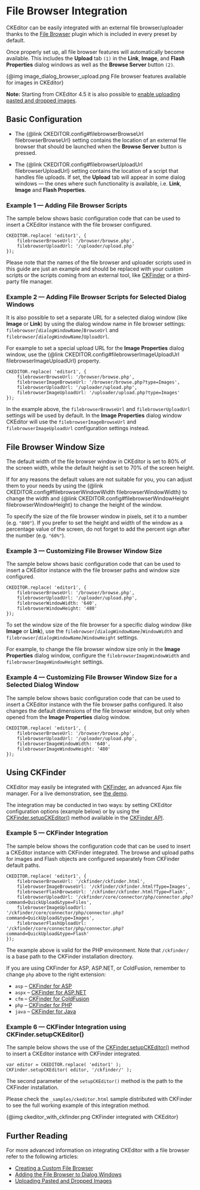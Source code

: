 <!--
Copyright (c) 2003-2015, CKSource - Frederico Knabben. All rights reserved.
For licensing, see LICENSE.md.
-->

# File Browser Integration

CKEditor can be easily integrated with an external file browser/uploader thanks to the [File Browser](http://ckeditor.com/addon/filebrowser) plugin which is included in every preset by default.

Once properly set up, all file browser features will automatically
become available. This includes the **Upload** tab `(1)` in the **Link**,
**Image**, and **Flash Properties** dialog windows as well as the
**Browse Server** button `(2)`.

{@img image_dialog_browser_upload.png File browser features available for images in CKEditor}

**Note:** Starting from CKEditor 4.5 it is also possible to [enable uploading pasted and dropped images](#!/guide/dev_upload_widget).

## Basic Configuration

 * The {@link CKEDITOR.config#filebrowserBrowseUrl filebrowserBrowseUrl} setting contains the location of an external file browser that should be launched when the **Browse Server** button is pressed.

 * The {@link CKEDITOR.config#filebrowserUploadUrl filebrowserUploadUrl} setting contains the location of a script that handles file uploads. If set, the **Upload** tab will appear in some dialog windows &mdash; the ones where such functionality is available, i.e. **Link**, **Image** and **Flash Properties**.

### Example 1 &mdash; Adding File Browser Scripts

The sample below shows basic configuration code that can be used to
insert a CKEditor instance with the file browser configured.

	CKEDITOR.replace( 'editor1', {
		filebrowserBrowseUrl: '/browser/browse.php',
		filebrowserUploadUrl: '/uploader/upload.php'
	});


<p class="tip">
	Please note that the names of the file browser and uploader scripts used in this guide are just an example and should be replaced with your custom scripts or the scripts coming from an external tool, like <a href="http://cksource.com/ckfinder">CKFinder</a> or a third-party file manager.
</p>

### Example 2 &mdash; Adding File Browser Scripts for Selected Dialog Windows

It is also possible to set a separate URL for a selected dialog window (like **Image** or **Link**) by using the dialog window name in file browser settings:
<code>filebrowser<i>[dialogWindowName]</i>BrowseUrl</code> and <code>filebrowser<i>[dialogWindowName]</i>UploadUrl</code>.

For example to set a special upload URL for the **Image Properties** dialog window, use
the {@link CKEDITOR.config#filebrowserImageUploadUrl filebrowserImageUploadUrl}
property.

	CKEDITOR.replace( 'editor1', {
		filebrowserBrowseUrl: '/browser/browse.php',
		filebrowserImageBrowseUrl: '/browser/browse.php?type=Images',
		filebrowserUploadUrl: '/uploader/upload.php',
		filebrowserImageUploadUrl: '/uploader/upload.php?type=Images'
	});

In the example above, the `filebrowserBrowseUrl` and `filebrowserUploadUrl` settings
will be used by default. In the **Image Properties** dialog window CKEditor will
use the `filebrowserImageBrowseUrl` and `filebrowserImageUploadUrl` configuration settings instead.

## File Browser Window Size

The default width of the file browser window in CKEditor is set to 80%
of the screen width, while the default height is set to 70% of the
screen height.

If for any reasons the default values are not suitable for you, you can
adjust them to your needs by using the {@link CKEDITOR.config#filebrowserWindowWidth filebrowserWindowWidth}
to change the width and {@link CKEDITOR.config#filebrowserWindowHeight filebrowserWindowHeight} to change the height of the window.

To specify the size of the file browser window in pixels, set it to a
number (e.g. `"800"`). If you prefer to set the height and width of the
window as a percentage value of the screen, do not forget to add the
percent sign after the number (e.g. `"60%"`).

### Example 3 &mdash; Customizing File Browser Window Size

The sample below shows basic configuration code that can be used to
insert a CKEditor instance with the file browser paths and window size
configured.

	CKEDITOR.replace( 'editor1', {
		filebrowserBrowseUrl: '/browser/browse.php',
		filebrowserUploadUrl: '/uploader/upload.php',
		filebrowserWindowWidth: '640',
		filebrowserWindowHeight: '480'
	});

To set the window size of the file browser for a specific dialog window (like **Image** or **Link**),
use the <code>filebrowser<i>[dialogWindowName]</i>WindowWidth</code> and <code>filebrowser<i>[dialogWindowName]</i>WindowHeight</code> settings.

For example, to change the file browser window size only in the **Image Properties** dialog window, configure the `filebrowserImageWindowWidth` and `filebrowserImageWindowHeight` settings.

### Example 4 &mdash; Customizing File Browser Window Size for a Selected Dialog Window

The sample below shows basic configuration code that can be used to
insert a CKEditor instance with the file browser paths configured. It
also changes the default dimensions of the file browser window, but only
when opened from the **Image Properties** dialog window.

	CKEDITOR.replace( 'editor1', {
		filebrowserBrowseUrl: '/browser/browse.php',
		filebrowserUploadUrl: '/uploader/upload.php',
		filebrowserImageWindowWidth: '640',
		filebrowserImageWindowHeight: '480'
	});

## Using CKFinder

CKEditor may easily be integrated with [CKFinder](http://cksource.com/ckfinder),
an advanced Ajax file manager. For a live demonstration, see 
[the demo](http://cksource.com/ckfinder/demo#ckeditor).

The integration may be conducted in two ways: by setting CKEditor
configuration options (example below) or by using the
[CKFinder.setupCKEditor()](http://docs.cksource.com/ckfinder_2.x_api/symbols/CKFinder.html#.setupCKEditor)
method available in the [CKFinder API](http://docs.cksource.com/ckfinder_2.x_api/).

### Example 5 &mdash; CKFinder Integration

The sample below shows the configuration code that can be used to insert
a CKEditor instance with CKFinder integrated. The browse and upload
paths for images and Flash objects are configured separately from
CKFinder default paths.

	CKEDITOR.replace( 'editor1', {
		filebrowserBrowseUrl: '/ckfinder/ckfinder.html',
		filebrowserImageBrowseUrl: '/ckfinder/ckfinder.html?Type=Images',
		filebrowserFlashBrowseUrl: '/ckfinder/ckfinder.html?Type=Flash',
		filebrowserUploadUrl: '/ckfinder/core/connector/php/connector.php?command=QuickUpload&type=Files',
		filebrowserImageUploadUrl: '/ckfinder/core/connector/php/connector.php?command=QuickUpload&type=Images',
		filebrowserFlashUploadUrl: '/ckfinder/core/connector/php/connector.php?command=QuickUpload&type=Flash'
	});

The example above is valid for the PHP environment. Note that `/ckfinder/`
is a base path to the CKFinder installation directory.

If you are using CKFinder for ASP, ASP.NET, or ColdFusion, remember to
change `php` above to the right extension:

- `asp` &ndash; [CKFinder for ASP](http://docs.cksource.com/CKFinder_2.x/Developers_Guide/ASP/CKEditor_Integration)
- `aspx` &ndash; [CKFinder for ASP.NET](http://docs.cksource.com/CKFinder_2.x/Developers_Guide/ASP.NET/CKEditor_Integration)
- `cfm` &ndash; [CKFinder for ColdFusion](http://docs.cksource.com/CKFinder_2.x/Developers_Guide/ColdFusion/CKEditor_Integration)
- `php` &ndash; [CKFinder for PHP](http://docs.cksource.com/CKFinder_2.x/Developers_Guide/PHP/CKEditor_Integration)
- `java` &ndash; [CKFinder for Java](http://docs.cksource.com/CKFinder_2.x/Developers_Guide/Java/CKEditor_Integration)

### Example 6 &mdash; CKFinder Integration using CKFinder.setupCKEditor()

The sample below shows the use of the [CKFinder.setupCKEditor()](http://docs.cksource.com/ckfinder_2.x_api/symbols/CKFinder.html#.setupCKEditor) method to
insert a CKEditor instance with CKFinder integrated.

	var editor = CKEDITOR.replace( 'editor1' );
	CKFinder.setupCKEditor( editor, '/ckfinder/' );

The second parameter of the `setupCKEditor()` method is the path to the
CKFinder installation.

Please check the `_samples/ckeditor.html` sample distributed with
CKFinder to see the full working example of this integration method.

{@img ckeditor_with_ckfinder.png CKFinder integrated with CKEditor}

## Further Reading

For more advanced information on integrating CKEditor with a file
browser refer to the following articles:

- [Creating a Custom File Browser](#!/guide/dev_file_browser_api)
- [Adding the File Browser to Dialog Windows](#!/guide/dev_dialog_add_file_browser)
- [Uploading Pasted and Dropped Images](#!/guide/upload_widget)